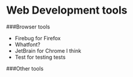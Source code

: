 Web Development tools
=====================

###Browser tools
- Firebug for Firefox
- Whatfont?
- JetBrain for Chrome I think
- Test for testing tests

###Other tools
